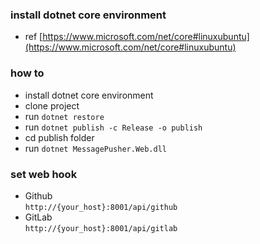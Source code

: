 ### install dotnet core environment
- ref [https://www.microsoft.com/net/core#linuxubuntu](https://www.microsoft.com/net/core#linuxubuntu)

### how to
- install dotnet core environment
- clone project
- run `dotnet restore`
- run `dotnet publish -c Release -o publish`
- cd publish folder
- run `dotnet MessagePusher.Web.dll`

### set web hook
- Github  
    `http://{your_host}:8001/api/github`
- GitLab  
    `http://{your_host}:8001/api/gitlab`
